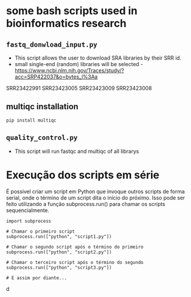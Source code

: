 # some bash scripts used in bioinformatics research

## `fastq_donwload_input.py`
- This script allows the user to download SRA libraries by their SRR id.
- small single-end (random) libraries will be selected - https://www.ncbi.nlm.nih.gov/Traces/study/?acc=SRP422037&o=bytes_l%3Aa

SRR23422991 SRR23423005 SRR23423009 SRR23423008

## multiqc installation
`pip install multiqc`

## `quality_control.py`
- This script will run fastqc and multiqc of all librarys

# Execução dos scripts em série
É possível criar um script em Python que invoque outros scripts de forma serial, onde o término de um script dita o início do próximo. Isso pode ser feito utilizando a função subprocess.run() para chamar os scripts sequencialmente.
```
import subprocess

# Chamar o primeiro script
subprocess.run(["python", "script1.py"])

# Chamar o segundo script após o término do primeiro
subprocess.run(["python", "script2.py"])

# Chamar o terceiro script após o término do segundo
subprocess.run(["python", "script3.py"])

# E assim por diante...
```
d
